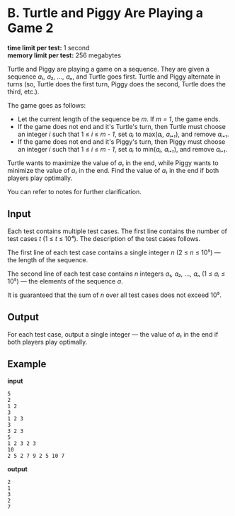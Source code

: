 # B. Turtle and Piggy Are Playing a Game 2

**time limit per test:** 1 second  
**memory limit per test:** 256 megabytes

Turtle and Piggy are playing a game on a sequence. They are given a sequence *a₁, a₂, ..., aₙ*, and Turtle goes first. Turtle and Piggy alternate in turns (so, Turtle does the first turn, Piggy does the second, Turtle does the third, etc.).

The game goes as follows:

- Let the current length of the sequence be *m*. If *m = 1*, the game ends.
- If the game does not end and it's Turtle's turn, then Turtle must choose an integer *i* such that 1 ≤ *i* ≤ *m - 1*, set *aᵢ* to max(*aᵢ, aᵢ₊₁*), and remove *aᵢ₊₁*.
- If the game does not end and it's Piggy's turn, then Piggy must choose an integer *i* such that 1 ≤ *i* ≤ *m - 1*, set *aᵢ* to min(*aᵢ, aᵢ₊₁*), and remove *aᵢ₊₁*.

Turtle wants to maximize the value of *a₁* in the end, while Piggy wants to minimize the value of *a₁* in the end. Find the value of *a₁* in the end if both players play optimally.

You can refer to notes for further clarification.

## Input

Each test contains multiple test cases. The first line contains the number of test cases *t* (1 ≤ *t* ≤ 10⁴). The description of the test cases follows.

The first line of each test case contains a single integer *n* (2 ≤ *n* ≤ 10⁵) — the length of the sequence.

The second line of each test case contains *n* integers *a₁, a₂, ..., aₙ* (1 ≤ *aᵢ* ≤ 10⁵) — the elements of the sequence *a*.

It is guaranteed that the sum of *n* over all test cases does not exceed 10⁵.

## Output

For each test case, output a single integer — the value of *a₁* in the end if both players play optimally.

## Example

**input**  
```
5  
2  
1 2  
3  
1 2 3  
3  
3 2 3  
5  
1 2 3 2 3  
10  
2 5 2 7 9 2 5 10 7
```

**output**  
```
2  
1  
3  
2  
7
```